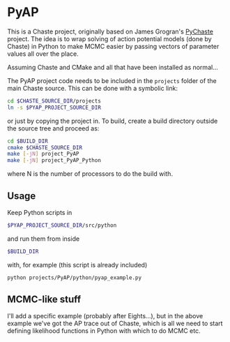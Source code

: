 # PyAP

This is a Chaste project, originally based on James Grogran's [PyChaste](https://github.com/jmsgrogan/PyChaste) project. The idea is to wrap solving of action potential models (done by Chaste) in Python to make MCMC easier by passing vectors of parameter values all over the place.

Assuming Chaste and CMake and all that have been installed as normal...

The PyAP project code needs to be included in the `projects` folder of the main Chaste source. This can be done with a symbolic link:

```bash
cd $CHASTE_SOURCE_DIR/projects
ln -s $PYAP_PROJECT_SOURCE_DIR
```

or just by copying the project in. To build, create a build directory outside the source tree and proceed as:

```bash
cd $BUILD_DIR
cmake $CHASTE_SOURCE_DIR
make [-jN] project_PyAP
make [-jN] project_PyAP_Python
```

where N is the number of processors to do the build with.

## Usage

Keep Python scripts in
```bash
$PYAP_PROJECT_SOURCE_DIR/src/python
```

and run them from inside
```bash
$BUILD_DIR
```

with, for example (this script is already included)
```bash
python projects/PyAP/python/pyap_example.py
```

## MCMC-like stuff

I'll add a specific example (probably after Eights...), but in the above example we've got the AP trace out of Chaste, which is all we need to start defining likelihood functions in Python with which to do MCMC etc.
